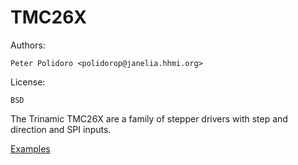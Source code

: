 # TMC26X

Authors:

    Peter Polidoro <polidorop@janelia.hhmi.org>

License:

    BSD

The Trinamic TMC26X are a family of stepper drivers with step and
direction and SPI inputs.

[Examples](./examples)

